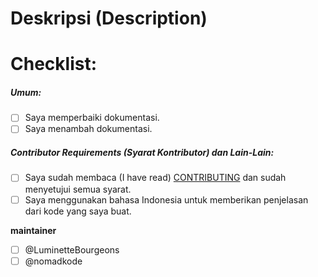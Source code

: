 # Deskripsi (Description)

<!-- Deskripsikan tentang perubahan yang kamu berikan. -->

# Checklist:

##### Umum:

- [ ] Saya memperbaiki dokumentasi.
- [ ] Saya menambah dokumentasi.

##### Contributor Requirements (Syarat Kontributor) dan Lain-Lain:

- [ ] Saya sudah membaca (I have read) [CONTRIBUTING](https://github.com/bellshade/Git/blob/main/CONTRIBUTING.md) dan sudah menyetujui semua syarat.
- [ ] Saya menggunakan bahasa Indonesia untuk memberikan penjelasan dari kode yang saya buat.

**maintainer**

- [ ] @LuminetteBourgeons
- [ ] @nomadkode
